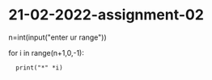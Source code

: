 # 21-02-2022-assignment-02
n=int(input("enter ur range"))

for i in range(n+1,0,-1):

      print("*" *i)
